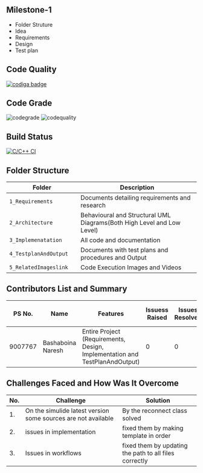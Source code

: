 ## Milestone-1
- Folder Struture
- Idea
- Requirements
- Design
- Test plan
## Code Quality
 <a href="https://app.codiga.io/public/user/github/naresh9908">
   <img src="https://api.codiga.io/public/badge/user/github/naresh9908?style=light" alt="codiga badge" />
</a>

 

 
 ## Code Grade
 ![codegrade](https://api.codiga.io/project/31727/status/svg)
 ![codequality](https://api.codiga.io/project/31727/score/svg)
  
 ## Build Status
  [![C/C++ CI](https://github.com/naresh9908/M2-EmbSys/actions/workflows/c-build.yml/badge.svg)](https://github.com/naresh9908/M2-EmbSys/actions/workflows/c-build.yml)
  

 
## Folder Structure
Folder                   | Description
-------------------------| -----------------------------------------
`1_Requirements`         | Documents detailing requirements and research
`2_Architecture      `         | Behavioural and Structural UML Diagrams(Both High Level and Low Level)
`3_Implemenatation `     | All code and documentation
`4_TestplanAndOutput     `       | Documents with test plans and procedures and Output
`5_RelatedImageslink`      | Code Execution Images and Videos



## Contributors List and Summary

PS No. |  Name               |    Features    | Issuess Raised |Issues Resolved|No Test Cases|Test Case Pass
-------|---------------------|----------------|----------------|---------------|-------------|--------------
9007767 | Bashaboina Naresh | Entire Project (Requirements, Design, Implementation and TestPlanAndOutput)  | 0        |0  |2 Overall Test cases  | all Passed     
  

## Challenges Faced and How Was It Overcome
  
| No. | Challenge | Solution
|-----|-----------|--------
|1. | On the simulide latest version some sources are not available| By the reconnect class solved |
|2. | issues in implementation | fixed them by making template in order
|3. | Issues in workflows | fixed them by updating the path to all files correctly
